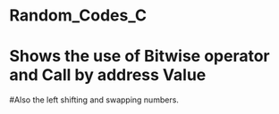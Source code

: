 # Random_Codes_C
# Shows the use of Bitwise operator and Call by address Value
#Also the left shifting and swapping numbers.
